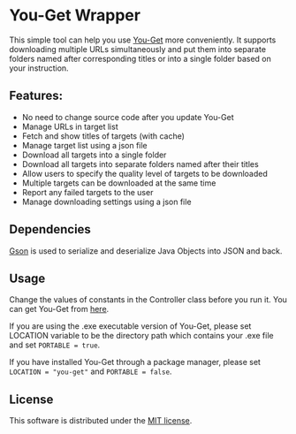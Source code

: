 # You-Get Wrapper
This simple tool can help you use [You-Get](https://github.com/soimort/you-get) more conveniently. It supports downloading multiple URLs simultaneously and put them into separate folders named after corresponding titles or into a single folder based on your instruction.

## Features:
* No need to change source code after you update You-Get
* Manage URLs in target list
* Fetch and show titles of targets (with cache)
* Manage target list using a json file
* Download all targets into a single folder
* Download all targets into separate folders named after their titles
* Allow users to specify the quality level of targets to be downloaded
* Multiple targets can be downloaded at the same time
* Report any failed targets to the user
* Manage downloading settings using a json file

## Dependencies
[Gson](https://github.com/google/gson) is used to serialize and deserialize Java Objects into JSON and back.

## Usage
Change the values of constants in the Controller class before you run it. You can get You-Get from [here](https://github.com/soimort/you-get).

If you are using the .exe executable version of You-Get, please set LOCATION variable to be the directory path which contains your .exe file and set `PORTABLE = true`.

If you have installed You-Get through a package manager, please set `LOCATION = "you-get"` and `PORTABLE = false`.

## License
This software is distributed under the [MIT license](https://github.com/ad52825196/you-get-wrapper/raw/master/LICENSE).
